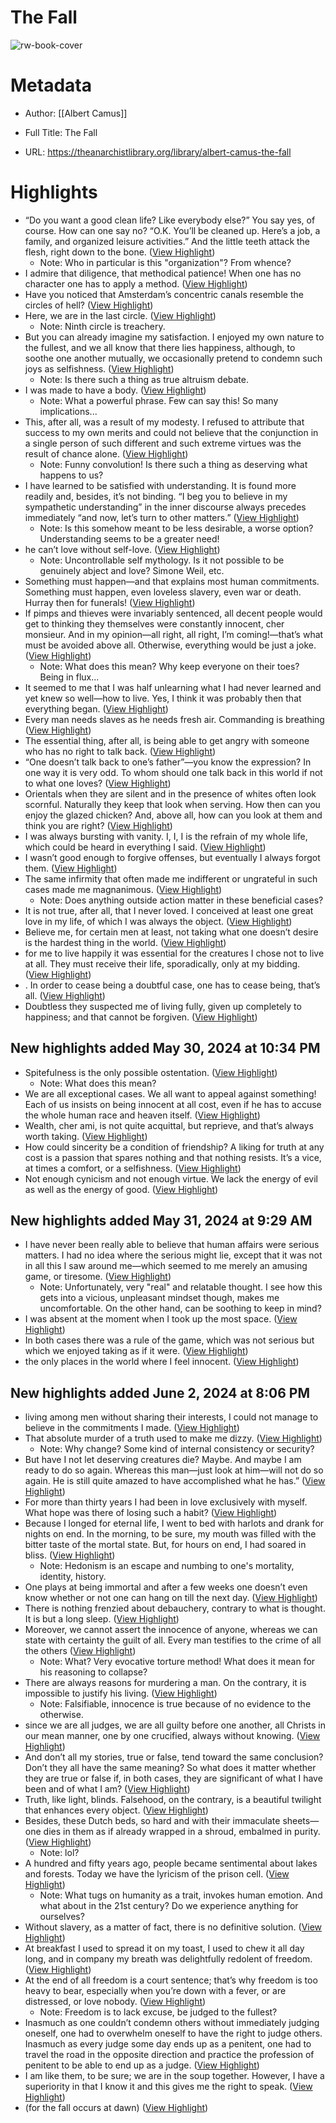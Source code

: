 # The Fall

![rw-book-cover](https://theanarchistlibrary.org/sitefiles/en/opengraph.png)

# Metadata
- Author: [[Albert Camus]]
- Full Title: The Fall

- URL: https://theanarchistlibrary.org/library/albert-camus-the-fall

# Highlights
- “Do you want a good clean life? Like everybody else?” You say yes, of course. How can one say no? “O.K. You’ll be cleaned up. Here’s a job, a family, and organized leisure activities.” And the little teeth attack the flesh, right down to the bone. ([View Highlight](https://read.readwise.io/read/01hz61b03t4na2ebf0c4vkbs7y))
    - Note: Who in particular is this "organization"? From whence?
- I admire that diligence, that methodical patience! When one has no character one has to apply a method. ([View Highlight](https://read.readwise.io/read/01hz61vc25y6n3qsegh9a78wwp))
- Have you noticed that Amsterdam’s concentric canals resemble the circles of hell? ([View Highlight](https://read.readwise.io/read/01hz628tgvk58ya2rde8twxfdx))
- Here, we are in the last circle. ([View Highlight](https://read.readwise.io/read/01hz62b3k3eke1g9wrxrcmp4b2))
    - Note: Ninth circle is treachery.
- But you can already imagine my satisfaction. I enjoyed my own nature to the fullest, and we all know that there lies happiness, although, to soothe one another mutually, we occasionally pretend to condemn such joys as selfishness. ([View Highlight](https://read.readwise.io/read/01hz62kggzbwgqezm3eqm7pzt7))
    - Note: Is there such a thing as true altruism debate.
- I was made to have a body. ([View Highlight](https://read.readwise.io/read/01hz62xh298jps2n1fcjdpedre))
    - Note: What a powerful phrase. Few can say this! So many implications...
- This, after all, was a result of my modesty. I refused to attribute that success to my own merits and could not believe that the conjunction in a single person of such different and such extreme virtues was the result of chance alone. ([View Highlight](https://read.readwise.io/read/01hz63apq5mpavghgx0p9y0pxq))
    - Note: Funny convolution! Is there such a thing as deserving what happens to us?
- I have learned to be satisfied with understanding. It is found more readily and, besides, it’s not binding. “I beg you to believe in my sympathetic understanding” in the inner discourse always precedes immediately “and now, let’s turn to other matters.” ([View Highlight](https://read.readwise.io/read/01hz63hm4wex3f0nhrjvky1xrc))
    - Note: Is this somehow meant to be less desirable, a worse option? Understanding seems to be a greater need!
- he can’t love without self-love. ([View Highlight](https://read.readwise.io/read/01hz63p4253t6vp3vnx3dpkx74))
    - Note: Uncontrollable self mythology. Is it not possible to be genuinely abject and love? Simone Weil, etc.
- Something must happen—and that explains most human commitments. Something must happen, even loveless slavery, even war or death. Hurray then for funerals! ([View Highlight](https://read.readwise.io/read/01hz63wj2bzxb9ve7rprw0rm3j))
- If pimps and thieves were invariably sentenced, all decent people would get to thinking they themselves were constantly innocent, cher monsieur. And in my opinion—all right, all right, I’m coming!—that’s what must be avoided above all. Otherwise, everything would be just a joke. ([View Highlight](https://read.readwise.io/read/01hz6426yxebsc7kcxq6dx3cx8))
    - Note: What does this mean? Why keep everyone on their toes? Being in flux...
- It seemed to me that I was half unlearning what I had never learned and yet knew so well—how to live. Yes, I think it was probably then that everything began. ([View Highlight](https://read.readwise.io/read/01hz641qjvp8k5vbcntvgsxxw3))
- Every man needs slaves as he needs fresh air. Commanding is breathing ([View Highlight](https://read.readwise.io/read/01hz66g4xsvpsvme1axnbz000c))
- The essential thing, after all, is being able to get angry with someone who has no right to talk back. ([View Highlight](https://read.readwise.io/read/01hz66fzx9y2v049hp8wz7bjj9))
- “One doesn’t talk back to one’s father”—you know the expression? In one way it is very odd. To whom should one talk back in this world if not to what one loves? ([View Highlight](https://read.readwise.io/read/01hz66gj9webscmg2b9edc3x9r))
- Orientals when they are silent and in the presence of whites often look scornful. Naturally they keep that look when serving. How then can you enjoy the glazed chicken? And, above all, how can you look at them and think you are right? ([View Highlight](https://read.readwise.io/read/01hz66k1k794jxjqmj9030wg5s))
- I was always bursting with vanity. I, I, I is the refrain of my whole life, which could be heard in everything I said. ([View Highlight](https://read.readwise.io/read/01hz66nr62f3006n12a7krvd2z))
- I wasn’t good enough to forgive offenses, but eventually I always forgot them. ([View Highlight](https://read.readwise.io/read/01hz66r13mmnzhkny71178vz7n))
- The same infirmity that often made me indifferent or ungrateful in such cases made me magnanimous. ([View Highlight](https://read.readwise.io/read/01hz66r8bxbb5mcm2033v6dx7t))
    - Note: Does anything outside action matter in these beneficial cases?
- It is not true, after all, that I never loved. I conceived at least one great love in my life, of which I was always the object. ([View Highlight](https://read.readwise.io/read/01hz673qa16rmhsng1zpjet2xw))
- Believe me, for certain men at least, not taking what one doesn’t desire is the hardest thing in the world. ([View Highlight](https://read.readwise.io/read/01hz67mp05rz4rxsfn7ywck6kb))
- for me to live happily it was essential for the creatures I chose not to live at all. They must receive their life, sporadically, only at my bidding. ([View Highlight](https://read.readwise.io/read/01hz68baxzses9de3gprf9t1hb))
- . In order to cease being a doubtful case, one has to cease being, that’s all. ([View Highlight](https://read.readwise.io/read/01hz6a3cf2qp3re4kckbechqfd))
- Doubtless they suspected me of living fully, given up completely to happiness; and that cannot be forgiven. ([View Highlight](https://read.readwise.io/read/01hz6b2czy4sm865eg57wwr2ja))
## New highlights added May 30, 2024 at 10:34 PM
- Spitefulness is the only possible ostentation. ([View Highlight](https://read.readwise.io/read/01hz6d3xt63341gp3bxqae4fwx))
    - Note: What does this mean?
- We are all exceptional cases. We all want to appeal against something! Each of us insists on being innocent at all cost, even if he has to accuse the whole human race and heaven itself. ([View Highlight](https://read.readwise.io/read/01hz6d11k2a3k90a9071bqw79h))
- Wealth, cher ami, is not quite acquittal, but reprieve, and that’s always worth taking. ([View Highlight](https://read.readwise.io/read/01hz6d66egch4bvrb6kgq8k66w))
- How could sincerity be a condition of friendship? A liking for truth at any cost is a passion that spares nothing and that nothing resists. It’s a vice, at times a comfort, or a selfishness. ([View Highlight](https://read.readwise.io/read/01hz6em9phzfqgg0n8f5z70dtf))
- Not enough cynicism and not enough virtue. We lack the energy of evil as well as the energy of good. ([View Highlight](https://read.readwise.io/read/01hz6epr69fqc1k5vg7enqe007))
## New highlights added May 31, 2024 at 9:29 AM
- I have never been really able to believe that human affairs were serious matters. I had no idea where the serious might lie, except that it was not in all this I saw around me—which seemed to me merely an amusing game, or tiresome. ([View Highlight](https://read.readwise.io/read/01hz6mzg9sv9wt90me3dc4yk9f))
    - Note: Unfortunately, very "real" and relatable thought. I see how this gets into a vicious, unpleasant mindset though, makes me uncomfortable. On the other hand, can be soothing to keep in mind?
- I was absent at the moment when I took up the most space. ([View Highlight](https://read.readwise.io/read/01hz6n9hnmcz18jr4wkmc5yaen))
- In both cases there was a rule of the game, which was not serious but which we enjoyed taking as if it were. ([View Highlight](https://read.readwise.io/read/01hz6na77g8dnh1zfqr4xz91xw))
- the only places in the world where I feel innocent. ([View Highlight](https://read.readwise.io/read/01hz6naf7fw6kpa77mvdcyvj6t))
## New highlights added June 2, 2024 at 8:06 PM
- living among men without sharing their interests, I could not manage to believe in the commitments I made. ([View Highlight](https://read.readwise.io/read/01hz9qq0cb52gn9cg7gane15ck))
- That absolute murder of a truth used to make me dizzy. ([View Highlight](https://read.readwise.io/read/01hz9qrmpjwjbt101sxqzfhnz0))
    - Note: Why change? Some kind of internal consistency or security?
- But have I not let deserving creatures die? Maybe. And maybe I am ready to do so again. Whereas this man—just look at him—will not do so again. He is still quite amazed to have accomplished what he has.” ([View Highlight](https://read.readwise.io/read/01hz9r2vz867z874fg54rdqcn9))
- For more than thirty years I had been in love exclusively with myself. What hope was there of losing such a habit? ([View Highlight](https://read.readwise.io/read/01hz9rhqzr7wjfd10b2dr78ccz))
- Because I longed for eternal life, I went to bed with harlots and drank for nights on end. In the morning, to be sure, my mouth was filled with the bitter taste of the mortal state. But, for hours on end, I had soared in bliss. ([View Highlight](https://read.readwise.io/read/01hz9rkyfk9g9rac4e4r3ss8qz))
    - Note: Hedonism is an escape and numbing to one's mortality, identity, history.
- One plays at being immortal and after a few weeks one doesn’t even know whether or not one can hang on till the next day. ([View Highlight](https://read.readwise.io/read/01hz9rtm6q6edhvgh4hvgan83t))
- There is nothing frenzied about debauchery, contrary to what is thought. It is but a long sleep. ([View Highlight](https://read.readwise.io/read/01hz9rvaypec68vx3dh764ggzv))
- Moreover, we cannot assert the innocence of anyone, whereas we can state with certainty the guilt of all. Every man testifies to the crime of all the others ([View Highlight](https://read.readwise.io/read/01hz9s51s3s42dzgezbvmw4kcj))
    - Note: What? Very evocative torture method! What does it mean for his reasoning to collapse?
- There are always reasons for murdering a man. On the contrary, it is impossible to justify his living. ([View Highlight](https://read.readwise.io/read/01hz9s89g2w79x75m5ysf5hqjv))
    - Note: Falsifiable, innocence is true because of no evidence to the otherwise.
- since we are all judges, we are all guilty before one another, all Christs in our mean manner, one by one crucified, always without knowing. ([View Highlight](https://read.readwise.io/read/01hzcv3agnqg39cn7wr6vyapgt))
- And don’t all my stories, true or false, tend toward the same conclusion? Don’t they all have the same meaning? So what does it matter whether they are true or false if, in both cases, they are significant of what I have been and of what I am? ([View Highlight](https://read.readwise.io/read/01hz9w43xf6gjc8p0srdd0zcmr))
- Truth, like light, blinds. Falsehood, on the contrary, is a beautiful twilight that enhances every object. ([View Highlight](https://read.readwise.io/read/01hz9w49ak130p05m02vs8vxmj))
- Besides, these Dutch beds, so hard and with their immaculate sheets—one dies in them as if already wrapped in a shroud, embalmed in purity. ([View Highlight](https://read.readwise.io/read/01hz9whaz10863eyf28d5qrm43))
    - Note: lol?
- A hundred and fifty years ago, people became sentimental about lakes and forests. Today we have the lyricism of the prison cell. ([View Highlight](https://read.readwise.io/read/01hz9wnvtak63xgw65ct9fgyhj))
    - Note: What tugs on humanity as a trait, invokes human emotion. And what about in the 21st century? Do we experience anything for ourselves?
- Without slavery, as a matter of fact, there is no definitive solution. ([View Highlight](https://read.readwise.io/read/01hz9x90kb7vhsfpfhb66kke8e))
- At breakfast I used to spread it on my toast, I used to chew it all day long, and in company my breath was delightfully redolent of freedom. ([View Highlight](https://read.readwise.io/read/01hz9x99newg0qmxawatwx67d3))
- At the end of all freedom is a court sentence; that’s why freedom is too heavy to bear, especially when you’re down with a fever, or are distressed, or love nobody. ([View Highlight](https://read.readwise.io/read/01hz9xb3kdmk28c00ft0bda45c))
    - Note: Freedom is to lack excuse, be judged to the fullest?
- Inasmuch as one couldn’t condemn others without immediately judging oneself, one had to overwhelm oneself to have the right to judge others. Inasmuch as every judge some day ends up as a penitent, one had to travel the road in the opposite direction and practice the profession of penitent to be able to end up as a judge. ([View Highlight](https://read.readwise.io/read/01hz9zg27c6x75m6zvd2y0d0ps))
- I am like them, to be sure; we are in the soup together. However, I have a superiority in that I know it and this gives me the right to speak. ([View Highlight](https://read.readwise.io/read/01hz9zk2e2pesy76ntsgzfczdv))
- (for the fall occurs at dawn) ([View Highlight](https://read.readwise.io/read/01hz9zpm5w0d5gzfn61dr05hnw))
